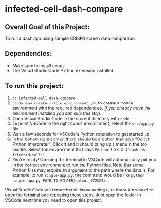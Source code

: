 # infected-cell-dash-compare

## Overall Goal of this Project:
To run a dash app using sample CRISPR screen data comparison

## Dependencies:
* Make sure to install conda
* The Visual Studio Code Python extension installed

## To run this project:
1. `cd infected-cell-dash-compare`
2. `conda env create --file environment.yml` to create a conda environment with the required dependencies. *If you already have the environment installed you can skip this step.*
3. Open Visual Studio Code in the current directory with `code .`
4. To point VSCode to the right conda environment, select the `src/app.py` file.
5. Wait a few seconds for VSCode's Python extension to get started up.
6. In the bottom right corner, there should be a button that says "Select Python Interpreter". Click it and it should bring up a menu in the top middle. Select the environment that says `Python 3.XX.X ('dash-ds-infected-cell')`.
7. You're ready! Opening the terminal in VSCode will automatically put you in the correct environment to run the Python files. Note that some Python files may require an argument to the path where the data is. For example, to run `single-app.py`, the command would be like `python single-app.py PATH_TO_FOLDER/output_072321/`.

Visual Studio Code will remember all these settings, so there is no need to open the terminal and repeating these steps. Just open the folder in VSCode next time you need to open this project.
